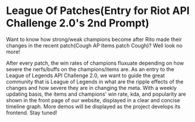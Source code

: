 # League Of Patches(Entry for Riot API Challenge 2.0's 2nd Prompt)
Want to know how strong/weak champions become after Rito made their changes in the recent patch(Cough AP Items patch Cough)? Well look no more! 

After every patch, the win rates of champions fluxuate depending on how severe the nerfs/buffs on the champions/items are. As an entry to the League of Legends API Challenge 2.0, we want to guide the great community that is League of Legends in what are the ripple effects of the changes and how severe they are in changing the meta. With a weekly updating basis, the items and champions' win rate, kda, and popularity are shown in the front page of our website, displayed in a clear and concise timeline graph. More demos will be displayed as the project develops its frontend. Stay tuned! 
